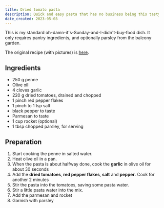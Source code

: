 ```yaml
---
title: Dried tomato pasta
description: Quick and easy pasta that has no business being this tasty.
date_created: 2023-05-08
---
```


This is my standard oh-damn-it's-Sunday-and-I-didn't-buy-food dish. It only requires pantry ingredients, and optionally parsley from the balcony garden.

The original recipe (with pictures) is [here](https://www.lastingredient.com/sun-dried-tomato-pasta/).

## Ingredients

- 250 g penne
- Olive oil
- 4 cloves garlic
- 220 g dried tomatoes, drained and chopped
- 1 pinch red pepper flakes
- 1 pinch to 1 tsp salt
- black pepper to taste
- Parmesan to taste
- 1 cup rocket (optional)
- 1 tbsp chopped parsley, for serving

## Preparation

1. Start cooking the penne in salted water.
2. Heat olive oil in a pan.
3. When the pasta is about halfway done, cook the **garlic** in olive oil for about 30 seconds
4. Add the **dried tomatoes**, **red pepper flakes**, **salt** and **pepper**. Cook for another 2 minutes
5. Stir the pasta into the tomatoes, saving some pasta water.
6. Stir a little pasta water into the mix.
7. Add the parmesan and rocket
8. Garnish with parsley